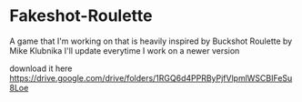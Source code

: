 # Fakeshot-Roulette
A game that I'm working on that is heavily inspired by Buckshot Roulette by Mike Klubnika
I'll update everytime I work on a newer version

download it here
https://drive.google.com/drive/folders/1RGQ6d4PPRByPjfVlpmlWSCBIFeSu8Loe 
